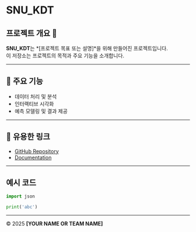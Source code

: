 
# SNU_KDT

## 프로젝트 개요 📁

**SNU_KDT**는 *[프로젝트 목표 또는 설명]*을 위해 만들어진 프로젝트입니다.  
이 저장소는 프로젝트의 목적과 주요 기능을 소개합니다.

---

## 🚀 주요 기능

- 데이터 처리 및 분석
- 인터랙티브 시각화
- 예측 모델링 및 결과 제공

---

## 🔗 유용한 링크

- [GitHub Repository](https://github.com/yourusername/SNU_KDT)
- [Documentation](#documentation)

---

## 예시 코드

```python
import json

print('abc')
```

---

&copy; 2025 **[YOUR NAME OR TEAM NAME]**